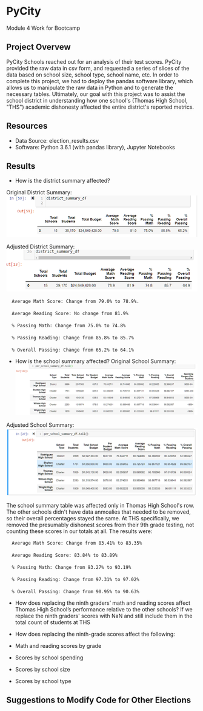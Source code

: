 # PyCity
Module 4 Work for Bootcamp 

## Project Overvew
PyCity Schools reached out for an analysis of their test scores. PyCity provided the raw data in csv form, and requested a series of slices of the data based on school size, school type, school name, etc. In order to complete this project, we had to deploy the pandas software library, which allows us to manipulate the raw data in Python and to generate the necessary tables. Ultimately, our goal with this project was to assist the school district in understanding how one school's (Thomas High School, "THS") academic dishonesty affected the entire district's reported metrics. 


## Resources
- Data Source: election_results.csv
- Software: Python 3.6.1 (with pandas library), Jupyter Notebooks

## Results

- How is the district summary affected?

Original District Summary:
     ![Original District Summary](https://github.com/Tozerh/PyCity/blob/main/Resources/DistrictSummaryOG.PNG)

Adjusted District Summary: 
     ![Adjusted District Summary](https://github.com/Tozerh/PyCity/blob/main/Resources/DistrictSummaryAdjusted.PNG)
      
      
      Average Math Score: Change from 79.0% to 78.9%.
      
      Average Reading Score: No change from 81.9%
      
      % Passing Math: Change from 75.0% to 74.8%
      
      % Passing Reading: Change from 85.8% to 85.7%
      
      % Overall Passing: Change from 65.2% to 64.1%

- How is the school summary affected?
 Original School Summary:
      ![Original School Summary](https://github.com/Tozerh/PyCity/blob/main/Resources/SchoolSummaryOG.PNG)
      
 Adjusted School Summary: 
      ![Adjusted School Summary](https://github.com/Tozerh/PyCity/blob/main/Resources/SchoolSummaryAdjusted.PNG)
      
  The school summary table was affected only in Thomas High School's row. The other schools didn't have data anmoalies that needed to be removed, so their overall percentages     stayed the same. At THS specifically, we removed the presumably dishonest scores from their 9th grade testing, not counting these scores in our totals at all. The results       were: 
      
      Average Math Score: Change from 83.41% to 83.35%
      
      Average Reading Score: 83.84% to 83.89%
      
      % Passing Math: Change from 93.27% to 93.19%
      
      % Passing Reading: Change from 97.31% to 97.02%
      
      % Overall Passing: Change from 90.95% to 90.63%

- How does replacing the ninth graders’ math and reading scores affect Thomas High School’s performance relative to the other schools?
  If we replace the ninth graders' scores with NaN and still include them in the total count of students at THS
- How does replacing the ninth-grade scores affect the following:

- Math and reading scores by grade

- Scores by school spending

- Scores by school size

- Scores by school type

## Suggestions to Modify Code for Other Elections


